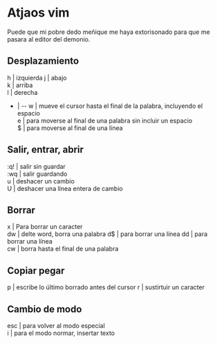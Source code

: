 # Atjaos vim  
Puede que mi pobre dedo meñique me haya extorisonado para que me pasara al editor del demonio.  

## Desplazamiento 
h | izquierda
j | abajo   
k | arriba   
l | derecha  
- | --
w | mueve el cursor hasta el final de la palabra, incluyendo el espacio  
e | para moverse al final de una palabra sin incluir un espacio  
$ | para moverse al final de una línea  

## Salir, entrar, abrir  
:q!  | salir sin guardar  
:wq  | salir guardando  
u | deshacer un cambio  
U | deshacer una línea entera de cambio  
 

## Borrar  
x | Para borrar un caracter  
dw | delte word, borra una palabra
d$ | para borrar una línea 
dd | para borrar una línea  
cw | borra hasta el final de una palabra 


## Copiar pegar  
p | escribe lo último borrado antes del cursor 
r | sustirtuir un caracter 

## Cambio de modo  
esc | para volver al modo especial   
i | para el modo normar, insertar texto  

